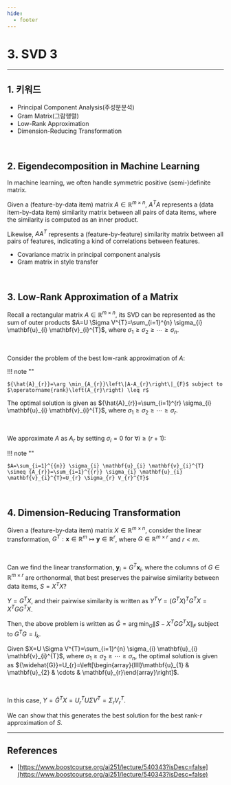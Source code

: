 ```yaml
---
hide:
  - footer
---
```


# 3. SVD 3

---

## 1. 키워드

- Principal Component Analysis(주성분분석)
- Gram Matrix(그람행렬)
- Low-Rank Approximation
- Dimension-Reducing Transformation

<br/>

## 2. Eigendecomposition in Machine Learning

In machine learning, we often handle symmetric positive (semi-)definite matrix.

Given a (feature-by-data item) matrix $A \in \mathbb{R}^{m \times n}$, $A^{T} A$ represents a (data item-by-data item) similarity matrix between all pairs of data items, where the similarity is computed as an inner product.

Likewise, $A A^{T}$ represents a (feature-by-feature) similarity matrix between all pairs of features, indicating a kind of correlations between features.

- Covariance matrix in principal component analysis
- Gram matrix in style transfer

<br/>

## 3. Low-Rank Approximation of a Matrix

Recall a rectangular matrix $A \in \mathbb{R}^{m \times n}$, its SVD can be represented as the sum of outer products $A=U \Sigma V^{T}=\sum_{i=1}^{n} \sigma_{i} \mathbf{u}_{i} \mathbf{v}_{i}^{T}$, where $\sigma_{1} \geq \sigma_{2} \geq \cdots \geq \sigma_{n}$.

<br/>

Consider the problem of the best low-rank approximation of $A$:

!!! note ""

    ${\hat{A}_{r}}=\arg \min_{A_{r}}\left\|A-A_{r}\right\|_{F}$ subject to $\operatorname{rank}\left(A_{r}\right) \leq r$

The optimal solution is given as ${\hat{A}_{r}}=\sum_{i=1}^{r} \sigma_{i} \mathbf{u}_{i} \mathbf{v}_{i}^{T}$, where $\sigma_{1} \geq \sigma_{2} \geq \cdots \geq \sigma_{{r}}$.

<br/>

We approximate $A$ as $A_{r}$ by setting $\sigma_{i}=0$ for $\forall i \geq(r+1)$:

!!! note ""

    $A=\sum_{i=1}^{{n}} \sigma_{i} \mathbf{u}_{i} \mathbf{v}_{i}^{T} \simeq {A_{r}}=\sum_{i=1}^{{r}} \sigma_{i} \mathbf{u}_{i} \mathbf{v}_{i}^{T}=U_{r} \Sigma_{r} V_{r}^{T}$

<br/>

## 4. Dimension-Reducing Transformation

Given a (feature-by-data item) matrix $X \in \mathbb{R}^{m \times n}$, consider the linear transformation, $G^{T}: \mathbf{x} \in \mathbb{R}^{m} \mapsto \mathbf{y} \in \mathbb{R}^{r}$, where $G \in \mathbb{R}^{m \times r}$ and $r<m$.

<br/>

Can we find the linear transformation, $\mathbf{y}_{i}=G^{T} \mathbf{x}_{i}$, where the columns of $G \in \mathbb{R}^{m \times r}$ are orthonormal, that best preserves the pairwise similarity between data items, $S=X^{T} X$?

$Y=G^{T} X$, and their pairwise similarity is written as $Y^{T} Y=\left(G^{T} X\right)^{T} G^{T} X=X^{T} G G^{T} X$.

Then, the above problem is written as ${\widehat{G}}=\arg \min _{G}\left\|S-X^{T} G G^{T} X\right\|_{F}$ subject to $G^{T} G=I_{k}$.

Given $X=U \Sigma V^{T}=\sum_{i=1}^{n} \sigma_{i} \mathbf{u}_{i} \mathbf{v}_{i}^{T}$, where $\sigma_{1} \geq \sigma_{2} \geq \cdots \geq \sigma_{n}$, the optimal solution is given as ${\widehat{G}}=U_{r}=\left[\begin{array}{llll}\mathbf{u}_{1} & \mathbf{u}_{2} & \cdots & \mathbf{u}_{r}\end{array}\right]$.

<br/>

In this case, $Y={\widehat{G}^{T}} X=U_{r}^{T} U \Sigma V^{T}=\Sigma_{r} V_{r}^{T}$.

We can show that this generates the best solution for the best rank-$r$ approximation of $S$.

---

## References

- [https://www.boostcourse.org/ai251/lecture/540343?isDesc=false](https://www.boostcourse.org/ai251/lecture/540343?isDesc=false)
